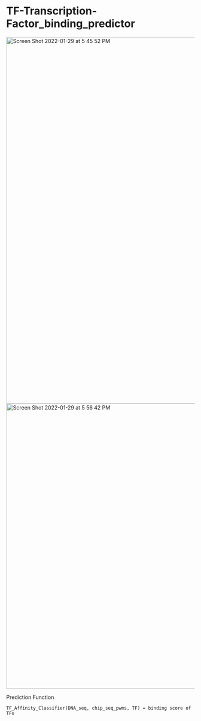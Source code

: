 # TF-Transcription-Factor_binding_predictor
<img width="981" alt="Screen Shot 2022-01-29 at 5 45 52 PM" src="https://user-images.githubusercontent.com/32021162/151681382-c12d7f29-1256-4e6c-a250-35213fa89611.png">
<img width="763" alt="Screen Shot 2022-01-29 at 5 56 42 PM" src="https://user-images.githubusercontent.com/32021162/151681551-ebefa9b5-38bd-4657-a7e3-4de7fa64107a.png">

<p>Prediction Function</p>
<pre><code>TF_Affinity_Classifier(DNA_seq, chip_seq_pwms, TF) = binding score of TFs
</code></pre>
